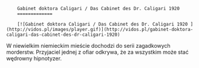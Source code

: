
        Gabinet doktora Caligari / Das Cabinet des Dr. Caligari 1920 
        =============
        
        [![Gabinet doktora Caligari / Das Cabinet des Dr. Caligari 1920 ](http://vidos.pl/images/player.gif)](http://vidos.pl/gabinet-doktora-caligari-das-cabinet-des-dr-caligari-1920)
        
        
 W niewielkim niemieckim mieście dochodzi do serii zagadkowych morderstw. Przyjaciel jednej z ofiar odkrywa, że za wszystkim może stać wędrowny hipnotyzer.
    